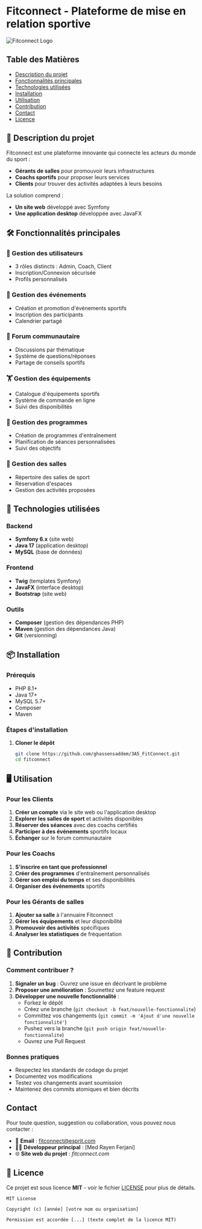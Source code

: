 # Fitconnect - Plateforme de mise en relation sportive

![Fitconnect Logo](C:\Users\rayan\Downloads\logo.png)

## Table des Matières
- [Description du projet](#-description-du-projet)
- [Fonctionnalités principales](#-fonctionnalités-principales)
- [Technologies utilisées](#-technologies-utilisées)
- [Installation](#-installation)
- [Utilisation](#-utilisation)
- [Contribution](#-contribution)
- [Contact](#-contact)
- [Licence](#-licence)


## 📌 Description du projet

Fitconnect est une plateforme innovante qui connecte les acteurs du monde du sport :
- **Gérants de salles** pour promouvoir leurs infrastructures
- **Coachs sportifs** pour proposer leurs services
- **Clients** pour trouver des activités adaptées à leurs besoins

La solution comprend :
- **Un site web** développé avec Symfony
- **Une application desktop** développée avec JavaFX

## 🛠 Fonctionnalités principales

### 👥 Gestion des utilisateurs
- 3 rôles distincts : Admin, Coach, Client
- Inscription/Connexion sécurisée
- Profils personnalisés

### 🎉 Gestion des événements
- Création et promotion d'événements sportifs
- Inscription des participants
- Calendrier partagé

### 💬 Forum communautaire
- Discussions par thématique
- Système de questions/réponses
- Partage de conseils sportifs

### 🏋️ Gestion des équipements
- Catalogue d'équipements sportifs
- Système de commande en ligne
- Suivi des disponibilités

### 📅 Gestion des programmes
- Création de programmes d'entraînement
- Planification de séances personnalisées
- Suivi des objectifs

### 🏢 Gestion des salles
- Répertoire des salles de sport
- Réservation d'espaces
- Gestion des activités proposées

## 🚀 Technologies utilisées

### Backend
- **Symfony 6.x** (site web)
- **Java 17** (application desktop)
- **MySQL** (base de données)

### Frontend
- **Twig** (templates Symfony)
- **JavaFX** (interface desktop)
- **Bootstrap** (site web)

### Outils
- **Composer** (gestion des dépendances PHP)
- **Maven** (gestion des dépendances Java)
- **Git** (versionning)

## 📦 Installation

### Prérequis
- PHP 8.1+
- Java 17+
- MySQL 5.7+
- Composer
- Maven

### Étapes d'installation

1. **Cloner le dépôt**
   ```bash
   git clone https://github.com/ghassensaddem/3A5_FitConnect.git
   cd fitconnect

## 🖥 Utilisation

### Pour les Clients
1. **Créer un compte** via le site web ou l'application desktop
2. **Explorer les salles de sport** et activités disponibles
3. **Réserver des séances** avec des coachs certifiés
4. **Participer à des événements** sportifs locaux
5. **Échanger** sur le forum communautaire

### Pour les Coachs
1. **S'inscrire en tant que professionnel**
2. **Créer des programmes** d'entraînement personnalisés
3. **Gérer son emploi du temps** et ses disponibilités
4. **Organiser des événements** sportifs

### Pour les Gérants de salles
1. **Ajouter sa salle** à l'annuaire Fitconnect
2. **Gérer les équipements** et leur disponibilité
3. **Promouvoir des activités** spécifiques
4. **Analyser les statistiques** de fréquentation



## 🤝 Contribution

### Comment contribuer ?
1. **Signaler un bug** : Ouvrez une issue en décrivant le problème
2. **Proposer une amélioration** : Soumettez une feature request
3. **Développer une nouvelle fonctionnalité** :
   - Forkez le dépôt
   - Créez une branche (`git checkout -b feat/nouvelle-fonctionnalite`)
   - Committez vos changements (`git commit -m 'Ajout d'une nouvelle fonctionnalité'`)
   - Pushez vers la branche (`git push origin feat/nouvelle-fonctionnalite`)
   - Ouvrez une Pull Request

### Bonnes pratiques
- Respectez les standards de codage du projet
- Documentez vos modifications
- Testez vos changements avant soumission
- Maintenez des commits atomiques et bien décrits

## Contact

Pour toute question, suggestion ou collaboration, vous pouvez nous contacter :

- 📧 **Email** : fitconnect@esprit.com  
- 🧑‍💻 **Développeur principal** : [Med Rayen Ferjani]  
- 🌐 **Site web du projet** : *fitconnect.com*

## 📄 Licence

Ce projet est sous licence **MIT** - voir le fichier [LICENSE](LICENSE) pour plus de détails.

```text
MIT License

Copyright (c) [année] [votre nom ou organisation]

Permission est accordée [...] (texte complet de la licence MIT)




